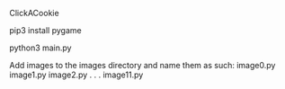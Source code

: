 ClickACookie

pip3 install pygame

python3 main.py

Add images to the images directory and name them as such:
image0.py
image1.py
image2.py
.
.
.
image11.py
